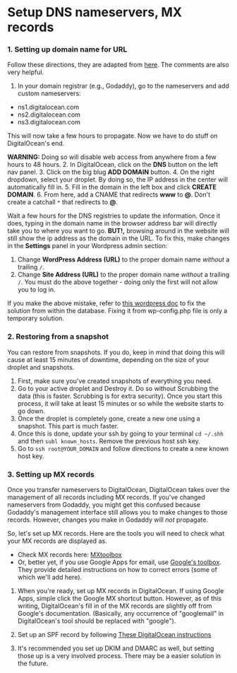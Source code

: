 # Setup DNS nameservers, MX records

### 1. Setting up domain name for URL

Follow these directions, they are adapted from [here](https://www.digitalocean.com/community/tutorials/how-to-set-up-a-host-name-with-digitalocean). The comments are also very helpful.

1. In your domain registrar (e.g., Godaddy), go to the nameservers and add custom nameservers:
  * ns1.digitalocean.com
  * ns2.digitalocean.com
  * ns3.digitalocean.com

  This will now take a few hours to propagate. Now we have to do stuff on DigitalOcean's end. 
  
  **WARNING:** Doing so will disable web access from anywhere from a few hours to 48 hours.
2. In DigitalOcean, click on the **DNS** button on the left nav panel.
3. Click on the big blug **ADD DOMAIN** button.
4. On the right dropdown, select your droplet. By doing so, the IP address in the center will automatically fill in. 
5. Fill in the domain in the left box and click **CREATE DOMAIN**.
6. From here, add a CNAME that redirects **www** to **@**. Don't create a catchall `*` that redirects to **@**.

Wait a few hours for the DNS registries to update the information. Once it does, typing in the domain name in the browser address bar will directly take you to where you want to go. **BUT!,** browsing around in the website will still show the ip address as the domain in the URL. To fix this, make changes in the **Settings** panel in your Wordpress admin section:

1. Change **WordPress Address (URL)** to the proper domain name *without* a trailing `/`.
2. Change **Site Address (URL)** to the proper domain name *without* a trailing `/`.
You must do the above together - doing only the first will not allow you to log in. 

If you make the above mistake, refer to [this wordpress doc](http://codex.wordpress.org/Changing_The_Site_URL) to fix the solution from within the database. Fixing it from wp-config.php file is only a temporary solution.


### 2. Restoring from a snapshot

You can restore from snapshots. If you do, keep in mind that doing this will cause at least 15 minutes of downtime, depending on the size of your droplet and snapshots.

1. First, make sure you've created snapshots of everything you need.
2. Go to your active droplet and Destroy it. Do so without Scrubbing the data (this is faster. Scrubbing is for extra security). Once you start this process, it will take at least 15 minutes or so while the website starts to go down.
3. Once the droplet is completely gone, create a new one using a snapshot. This part is much faster. 
4. Once this is done, update your ssh by going to your terminal  `cd ~/.shh` and then `subl known_hosts`. Remove the previous host ssh key.
5. Go to `ssh root@YOUR_DOMAIN` and follow directions to create a new known host key.


### 3. Setting up MX records

Once you transfer nameservers to DigitalOcean, DigitalOcean takes over the management of all records including MX records. If you've changed nameservers from Godaddy, you might get this confused because Godaddy's management interface still allows you to make changes to those records. However, changes you make in Godaddy will *not* propagate. 

So, let's set up MX records. Here are the tools you will need to check what your MX records are displayed as. 

* Check MX records here: [MXtoolbox](http://mxtoolbox.com/)
* Or, better yet, if you use Google Apps for email, use [Google's toolbox](https://toolbox.googleapps.com/apps/checkmx/check?from=support.google.com&origin=checkmx-widget&domain=coalitionedu.org). They provide detailed instructions on how to correct errors (some of which we'll add here).

1. When you're ready, set up MX records in DigitalOcean. If using Google Apps, simple click the Google MX shortcut button. However, as of this writing, DigitalOcean's fill in of the MX records are slightly off from Google's documentation. (Basically, any occurrence of "googlemail" in DigitalOcean's tool should be replaced with "google"). 

2. Set up an SPF record by following [These DigitalOcean instructions](https://www.digitalocean.com/community/tutorials/how-to-create-a-spf-record-for-your-domain-with-google-apps)

3. It's recommended you set up DKIM and DMARC as well, but setting those up is a very involved process. There may be a easier solution in the future. 






